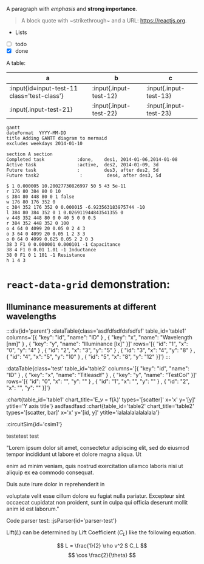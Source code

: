 A paragraph with *emphasis* and **strong importance**.
> A block quote with ~strikethrough~ and a URL: https://reactjs.org.
* Lists
* [ ] todo
* [x] done

A table:

|                a                            |        b               |       c                |
|                -                            |        -               |       -                |
| :input{id=input-test-11 class='test-class'} | :input{.input-test-12} | :input{.input-test-13} |
| :input{.input-test-21}                      | :input{.input-test-22} | :input{.input-test-23} |


```mermaid
gantt
dateFormat  YYYY-MM-DD
title Adding GANTT diagram to mermaid
excludes weekdays 2014-01-10

section A section
Completed task            :done,    des1, 2014-01-06,2014-01-08
Active task               :active,  des2, 2014-01-09, 3d
Future task               :         des3, after des2, 5d
Future task2               :         des4, after des3, 5d
```

```falstad
$ 1 0.000005 10.20027730826997 50 5 43 5e-11
r 176 80 384 80 0 10
s 384 80 448 80 0 1 false
w 176 80 176 352 0
c 384 352 176 352 0 0.000015 -6.923563183975744 -10
l 384 80 384 352 0 1 0.026911944843541355 0
v 448 352 448 80 0 0 40 5 0 0 0.5
r 384 352 448 352 0 100
o 4 64 0 4099 20 0.05 0 2 4 3
o 3 64 0 4099 20 0.05 1 2 3 3
o 0 64 0 4099 0.625 0.05 2 2 0 3
38 3 F1 0 0.000001 0.000101 -1 Capacitance
38 4 F1 0 0.01 1.01 -1 Inductance
38 0 F1 0 1 101 -1 Resistance
h 1 4 3
```

# `react-data-grid` demonstration:
## Illuminance measurements at different wavelengths
:::div{id='parent'}
:dataTable{class='asdfdfsdfdsfsdfsf' table_id='table1' columns='[{ "key": "id", "name": "ID" } , { "key": "x", "name": "Wavelength [nm]" } , { "key": "y", "name": "Illuminance [lx]" }]' rows='[{ "id": "1", "x": "0", "y": "4" } , { "id": "2", "x": "3", "y": "5" } , { "id": "3", "x": "4", "y": "8" } , { "id": "4", "x": "5", "y": "10" } , { "id": "5", "x": "8", "y": "12" }]'}
:::

:dataTable{class='test' table_id='table2' columns='[{ "key": "id", "name": "ID" } , { "key": "x", "name": "Titleasdf" } , { "key": "y", "name": "TestCol" }]' rows='[{ "id": "0", "x": "", "y": "" } , { "id": "1", "x": "", "y": "" } , { "id": "2", "x": "", "y": "" }]'}

:chart{table_id='table1' chart_title='E_v = f(λ)' types='[scatter]' x='x' y='[y]' ytitle='Y axis title'}
asdfasdfasd
:chart{table_id='table2' chart_title='table2' types='[scatter, bar]' x='x' y='[id, y]' ytitle='lalalalalalalalala'}

:circuitSim{id='csim1'}

testetest
test

"Lorem ipsum dolor sit amet, consectetur adipiscing elit, sed do eiusmod tempor incididunt ut labore et dolore magna aliqua. Ut 

enim ad minim veniam, quis nostrud exercitation ullamco laboris nisi ut aliquip ex ea commodo consequat.

Duis aute irure dolor in reprehenderit in

voluptate velit esse cillum dolore eu fugiat nulla pariatur. Excepteur sint occaecat cupidatat non proident, sunt in culpa qui officia deserunt mollit anim id est laborum."

Code parser test:
:jsParser{id='parser-test'}

Lift($L$) can be determined by Lift Coefficient ($C_L$) like the following
equation.

$$
L = \frac{1}{2} \rho v^2 S C_L
$$
$$
\cos \frac{2}{\theta}
$$